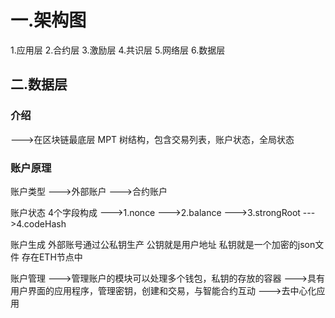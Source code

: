 # 一.架构图
1.应用层
2.合约层
3.激励层
4.共识层
5.网络层
6.数据层

## 二.数据层
### 介绍
--->在区块链最底层 MPT 树结构，包含交易列表，账户状态，全局状态

### 账户原理
账户类型
--->外部账户
--->合约账户

账户状态 4个字段构成
--->1.nonce
--->2.balance
--->3.strongRoot
--->4.codeHash

账户生成
外部账号通过公私钥生产
公钥就是用户地址
私钥就是一个加密的json文件
存在ETH节点中

账户管理
--->管理账户的模块可以处理多个钱包，私钥的存放的容器
--->具有用户界面的应用程序，管理密钥，创建和交易，与智能合约互动
--->去中心化应用
